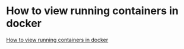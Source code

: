 # How to view running containers in docker
[How to view running containers in docker](https://aiwithcloud.com/2022/09/15/how_to_view_running_containers_in_docker/)
